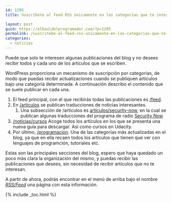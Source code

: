 ```yaml
---
id: 1295
title: Suscríbete al feed RSS únicamente en las categorías que te interesen

layout: post
guid: https://elbauldelprogramador.com/?p=1295
permalink: /suscritebe-al-feed-rss-unicamente-en-las-categorias-que-te-interesen/
categories:
  - noticias
---
```

Puede que solo te interesen algunas publicaciones del blog y no desees recibir todos y cada uno de los artículos que se escriben.

WordPress proporciona un mecanismo de suscripción por categorías, de modo que puedas recibir actualizaciones cuando se publiquen artículos bajo una categoría determinada. A continuación describo el contenido que se suele publicar en cada una.

  1. El feed principal, con el que recibirás todas las publicaciones es <a href="https://elbauldelprogramador.com/feed" target="_blank">/feed</a>.
  2. En <a href="/category/feed/" target="_blank">/articulos</a> se publican traducciones de noticias interesantes. 
      1. Una subsección de /articulos es <a href="/category/security-now-articulos/feed" target="_blank">articulos/security-now</a>, en la cual se publican algunas traducciones del programa de radio <a href="http://twit.tv/sn" target="_blank">Security Now</a>
  3. <a href="/category/cursos/feed" target="_blank">/noticias/cursos</a> Acoge todos los artículos en los que se presenta una nueva guía para descargar. Así como cursos en Udacity.
  4. Por último, <a href="/category/programacion/feed" target="_blank">/programacion</a>. Una de las categorías más actualizadas en el blog, ya que en ella recaen todos los artículos que tienen que ver con lenguajes de programción, tutoriales etc.

Estas son las principales secciones del blog, espero que haya quedado un poco más clara la organización del mismo, y puedas recibir las publicaciones que desees, sin necesidad de recibir artículos que no te interesan.

A partir de ahora, podrás encontrar en el menú de arriba bajo el nombre *[RSS/Feed][1]* una página con esta información.



 [1]: /rssfeed/

{% include _toc.html %}
